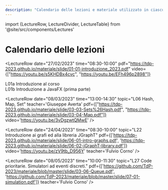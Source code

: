 ```yaml
---
description: "Calendario delle lezioni e materiale utilizzato in ciascuna lezione"
---
```


import {LectureRow, LectureDivider, LectureTable} from '@site/src/components/Lectures'

# Calendario delle lezioni

<LectureTable defaultTeacher="Fulvio Corno" defaultType="Lezione">

<LectureRow
    topic='Istruzioni di installazione del software (Windows)'
    pdf='https://tdp-2023.github.io/materiale/info/Istruzioni%20di%20installazione%20software%20(Win).pdf'
    type='Info'
    teacher=''
/>

<LectureRow
    topic='Istruzioni di installazione del software (Mac OS X)'
    pdf='https://tdp-2023.github.io/materiale/info/Istruzioni%20di%20installazione%20software_MAC.pdf'
    type='Info'
    teacher=''
/>

<LectureDivider topic="Settimana 01"/>

<LectureRow
    date="27/02/2023" time="08:30-10:00"
    pdf="https://tdp-2023.github.io/materiale/slide/01-01-introduzione_2023.pdf"
    video={["https://youtu.be/s5KHDBx4cvc", "https://youtu.be/EFh496p2898"]}
>
L01a Introduzione al corso<br/>
L01b Introduzione a JavaFX (prima parte)
</LectureRow>

<LectureRow
    date="27/02/2023" time="10:00-11:30"
    topic="L02 Introduzione a JavaFX (seconda parte)"
    pdf='https://tdp-2023.github.io/materiale/slide/02-01-javafx-crashcourse.pdf'
    video='https://youtu.be/B1UqFRcdtKQ'
    github='https://github.com/TdP-2023/Primo'
/>

<LectureRow
    date="28/02/2023" time="13:00-16:00"
    type="Lab"
    teacher='Giuseppe Averta'
    topic="Lab 0: JavaFX (Squadra 1)"
    github='https://github.com/TdP-2023/Lab0'
/>

<LectureRow
    date="01/03/2023" time="13:00-14:30"
    topic="L03 Esercizio Programmazione JavFX (Indovina Numero)"
    teacher='Carlo Masone'
    video='https://youtu.be/JJb5wVWBhJg'
    github='https://github.com/TdP-2023/IndovinaNumero'
/>

<LectureRow
    date="01/03/2023" time="16:00-19:00"
    type="Lab"
    teacher='Carlo Masone'
    topic="Lab 0: JavaFX (Squadra 2)"
    github='https://github.com/TdP-2023/Lab0'
/>

<LectureDivider topic="Settimana 02"/>

<LectureRow
    date="06/03/2023" time="08:30-10:00"
    topic='L04 Introduzione a Git e GitHub' 
    pdf='https://tdp-2023.github.io/materiale/slide/01-02-Git-quickintro.pdf'
    video='https://youtu.be/QkvwO-iC4OM'
/>

<LectureRow
    date="06/03/2023" time="10:00-11:30"
    topic="L05 Oggetti e Collection (esercizio 'Libretto Voti')"
    github='https://github.com/TdP-2023/LibrettoVoti'
    video='https://youtu.be/hYl6jJeWR30'
/>

<LectureRow
    date="07/03/2023" time="13:00-16:00"
    type="Lab"
    teacher='Carlo Masone'
    topic="Lab 1: JavaFX (Squadra 2)"
    github='https://github.com/TdP-2023/Lab01'
/>

<LectureRow
    date="08/03/2023" time="13:00-14:30"
    topic="L06 Hash, Map, Set"
    teacher='Giuseppe Averta'
    pdf={["https://tdp-2023.github.io/materiale/slide/03-03-Sets%26Hash.pdf", "https://tdp-2023.github.io/materiale/slide/03-04-Map.pdf"]}
    video='https://youtu.be/3vDgzwtQMwE' 
/>

<LectureRow
    date="08/03/2023" time="16:00-19:00"
    type="Lab"
    teacher='Giuseppe Averta'
    topic="Lab 1: JavaFX (Squadra 1)"
    github='https://github.com/TdP-2023/Lab01'
/>

<LectureDivider topic="Settimana 03"/>

<LectureRow
    date="13/03/2023" time="08:30-10:00"
    topic='L07 Pattern MVC. (Esercizio Indovina Numero)'
    teacher='Carlo Masone'
    pdf='https://tdp-2023.github.io/materiale/slide/02-02-javafx-mvc-pattern.pdf'
    github='https://github.com/TdP-2023/IndovinaNumero'
    video='https://youtu.be/FY5zcpr9UWo'
/>

<LectureRow
    date="13/03/2023" time="10:00-11:30"
    topic="L08 Oggetti e Collection (esercizio 'Libretto Voti') - segue"
    github='https://github.com/TdP-2023/LibrettoVoti'
    video='https://youtu.be/RiU9H6Bj0K0'
/>

<LectureRow
    date="14/03/2023" time="13:00-16:00"
    type="Lab"
    teacher='Giuseppe Averta'
    topic="Lab 2 - Squadra 1"
    github='https://github.com/TdP-2023/Lab02.git'
/>

<LectureRow
    date="15/03/2023" time="13:00-14:30"
    topic="L09 Conclusione esercizio Libretto Voti e applicazione Pattern MVC"
    teacher='Fulvio Corno'
    video='https://youtu.be/y_demw4dQEE'
    github='https://github.com/TdP-2023/LibrettoVoti'
/>

<LectureRow
    date="15/03/2023" time="16:00-19:00"
    type="Lab"
    teacher='Giuseppe Averta'
    topic="Lab 2 - Squadra 2"
    github='https://github.com/TdP-2023/Lab02.git'
/>

<LectureDivider topic="Settimana 04"/>

<LectureRow
    date="20/03/2023" time="08:30-10:00"
    topic='L10 Accesso a Database e Libreria JDBC'
    pdf='https://tdp-2023.github.io/materiale/slide/04-01-jdbc-dao.pdf'
    video='https://youtu.be/0rE932vQwGE'
    teacher='Fulvio Corno'
/>

<LectureRow
    date="20/03/2023" time="10:00-11:30"
    topic="L11 Pattern 'DAO'. Esercizio."
    video='https://youtu.be/WB4YKTCfVjY'
    github='https://github.com/TdP-2023/LibrettoVoti/tree/database'
    teacher='Fulvio Corno'
/>

<LectureRow
    date="21/03/2023" time="13:00-16:00"
    type="Lab"
    teacher='Giuseppe Averta'
    topic="Lab 3 - Squadra 2"
    github='https://github.com/TdP-2023/Lab03.git'
/>

<LectureRow
    date="22/03/2023" time="13:00-14:30"
    topic="L12 Esercizio 'Gestione Corsi'"
    teacher='Giuseppe Averta'
    video='https://youtu.be/nwnYTiQHqIw'
    github='https://github.com/TdP-2023/GestoreCorsi.git'
/>

<LectureRow
    date="22/03/2023" time="16:00-19:00"
    type="Lab"
    teacher='Carlo Masone'
    topic="Lab 3 - Squadra 1"
    github='https://github.com/TdP-2023/Lab03.git'
/>

<LectureDivider topic="Settimana 05"/>

<LectureRow
    date="27/03/2023" time="08:30-10:00"
    topic="L13 Esercizio 'Gestione Corsi'"
    teacher='Carlo Masone'
    github='https://github.com/TdP-2023/GestoreCorsi.git'
    video='https://youtu.be/GCROyF8Fhqc'
/>

<LectureRow
    date="27/03/2023" time="10:00-11:30"
    topic="L14 Introduzione alla ricorsione"
    teacher='Fulvio Corno'
    pdf='https://tdp-2023.github.io/materiale/slide/05-01-recursion.pdf'
    github='https://github.com/TdP-2023/Anagrammi'
    video='https://youtu.be/L3C6PhDyZXM'
/>

<LectureRow
    date="28/03/2023" time="13:00-16:00"
    type="Lab"
    teacher='Giuseppe Averta'
    topic="Lab 4 - Squadra 1"
    github="https://github.com/TdP-2023/Lab04.git"
/>

<LectureRow
    date="29/03/2023" time="13:00-14:30"
    topic="L15 Esempi sulla ricorsione (le N Regine)"
    github='https://github.com/TdP-2023/Regine'
    video='https://youtu.be/FtwP96CJxpU'
    teacher='Fulvio Corno'
/>

<LectureRow
    date="29/03/2023" time="16:00-19:00"
    type="Lab"
    teacher='Carlo Masone'
    topic="Lab 4 - Squadra 2"
    github="https://github.com/TdP-2023/Lab04.git"
/>

<LectureDivider topic="Settimana 06"/>

<LectureRow
    date="03/04/2023" time="08:30-10:00"
    topic="L16 Esempi sulla ricorsione (Voti Nobel)"
    teacher='Giuseppe Averta'
    github="https://github.com/TdP-2023/VotiNobel.git"
    video="https://youtu.be/tJ3x3zs-UKk"
/>

<LectureRow
    date="03/04/2023" time="10:00-11:30"
    topic="L17 Esempi sulla ricorsione (Quadrato Magico)"
    pdf='https://tdp-2023.github.io/materiale/slide/05-02-magic_square.pdf'
    video='https://youtu.be/PxFCgbCzbCk'
    github='https://github.com/TdP-2023/QuadratoMagico'
    teacher='Fulvio Corno'
/>

<LectureRow
    date="04/04/2023" time="13:00-16:00"
    type="Lab"
    teacher='Carlo Masone'
    topic="Lab 5 - Squadra 2"
    github="https://github.com/TdP-2023/Lab05.git"
/>

<LectureRow
    date="05/04/2023" time="13:00-14:30"
    topic="L18 Gestione delle date in Java e SQL"
    pdf='https://tdp-2023.github.io/materiale/slide/03-05-JavaDatesTimes.pdf'
    video='https://youtu.be/ZRXqVda8fM4'
    teacher='Fulvio Corno'
/>

<LectureRow
    date="05/04/2023" time="16:00-19:00"
    type="Lab"
    teacher='Carlo Masone'
    topic="Lab 5 - Squadra 1"
    github="https://github.com/TdP-2023/Lab05.git"
/>

<LectureRow variant='info'
    teacher=''
    type=''
    topic='Sospensione didattica (Vacanze di Pasqua)'
 />


<LectureDivider topic="Settimana 07"/>

<LectureRow
    date="17/04/2023" time="08:30-10:00"
    topic="L19 Esempi sulla ricorsione"
    teacher='Carlo Masone'
    github='https://github.com/TdP-2023/Ruzzle'
    video='https://youtu.be/IWTqcCOmpKQ'
/>

<LectureRow
    date="17/04/2023" time="10:00-11:30"
    topic="L20 Object-Relational Mapping - Esempi"
    teacher='Fulvio Corno'
    github='https://github.com/TdP-datasets/Yelp'
    video='https://youtu.be/pCeFYf-OBcM'
/>

<LectureRow
    date="18/04/2023" time="13:00-16:00"
    type="Lab"
    teacher='Carlo Masone'
    topic="Lab 6 - Squadra 1"
    github='https://github.com/TdP-2023/Lab06.git'
/>

<LectureRow
    date="19/04/2023" time="13:00-14:30"
    topic="L21 Connection Pooling. Identity Map."
    github='https://github.com/TdP-2023/YelpDB'
    video='https://youtu.be/jXBdjYzXKYw'
    teacher='Fulvio Corno'
/>

<LectureRow
    date="19/04/2023" time="16:00-19:00"
    type="Lab"
    teacher='Giuseppe Averta'
    topic="Lab 6 - Squadra 2"
    github='https://github.com/TdP-2023/Lab06.git'
/>

<LectureDivider topic="Settimana 08"/>

<LectureRow
    date="24/04/2023" time="08:30-10:00"
    topic="L22 Introduzione ai grafi ed alla libreria JGraphT"
    pdf={['https://tdp-2023.github.io/materiale/slide/06-01-intro-graphs.pdf', 'https://tdp-2023.github.io/materiale/slide/06-02-jGraphT-library.pdf']}
    video='https://youtu.be/zV9tb_D956Y'
    teacher='Fulvio Corno'
/>

<LectureRow
    date="24/04/2023" time="10:00-11:30"
    topic="L23 Costruzione di Grafi (Metro Paris)"
    github='https://github.com/TdP-2023/Metro-Paris'
    video='https://youtu.be/r8LsO64hqoU'
    teacher='Fulvio Corno'
/>

<LectureRow variant='info'
    date="25/04/2023" time="13:00-16:00"
    type=""
    teacher=''
    topic="NO LABORATORIO - Festa della Liberazione"
/>

<LectureRow
    date="26/04/2023" time="13:00-14:30"
    topic="L24 Costruzione di Grafi (Metro Paris) - segue"
    github='https://github.com/TdP-2023/Metro-Paris'
    video='https://youtu.be/4_vfB-jPllU'
    teacher='Giuseppe Averta'
/>

<LectureRow
    date="26/04/2023" time="16:00-19:00"
    type="Lab"
    teacher='Carlo Masone'
    topic="Lab 7 - Squadra 1 + Squadra 2"
    github='https://github.com/TdP-2023/Lab07'
/>


<LectureDivider topic="Settimana 09"/>

<LectureRow variant='info'
    date="01/05/2023" time="08:30-10:00"
    topic="NO LEZIONE - Festa del Lavoro"
    type=''
    teacher=''
/>

<LectureRow variant='info'
    date="01/05/2023" time="10:00-11:30"
    topic="NO LEZIONE - Festa del Lavoro"
    type=''
    teacher=''
/>

<LectureRow
    date="02/05/2023" time="13:00-16:00"
    type="Lab"
    teacher='Giuseppe Averta'
    topic="Lab 8 - Squadra 1"
    github='https://github.com/TdP-2023/Lab08'
/>

<LectureRow
    date="03/05/2023" time="13:00-14:30"
    topic="L25 Visite nei grafi. Algoritmi di Visita in jGraphT."
    teacher='Fulvio Corno'
    pdf='https://tdp-2023.github.io/materiale/slide/06-03-graphs-visits.pdf'
    github='https://github.com/TdP-2023/Metro-Paris'
    video='https://youtu.be/P3OBLKE3I_I'
/>

<LectureRow
    date="03/05/2023" time="16:00-19:00"
    type="Lab"
    teacher='Carlo Masone'
    topic="Lab 8 - Squadra 2"
    github='https://github.com/TdP-2023/Lab08'
/>

<LectureDivider topic="Settimana 10"/>

<LectureRow
    date="08/05/2023" time="08:30-10:00"
    topic="L26 Esercizio sui grafi"
    teacher='Giuseppe Averta'
    github='https://github.com/TdP-2023/ArtsMia'
    video='https://youtu.be/PsJtqZoL5lI'
/>

<LectureRow
    date="08/05/2023" time="10:00-11:30"
    topic="L27 Code prioritarie. Simulatori ad eventi discreti."
    pdf={['https://github.com/TdP-2023/materiale/blob/master/slide/03-06-Queue.pdf', 'https://github.com/TdP-2023/materiale/blob/master/slide/07-01-simulation.pdf']}
    teacher='Fulvio Corno'
/>

<LectureRow
    date="09/05/2023" time="13:00-16:00"
    type="Lab"
    teacher='Carlo Masone'
    topic="Lab 9 - Squadra 2"
    github='https://github.com/TdP-2023/Lab09'
/>

<LectureRow
    date="10/05/2023" time="13:00-14:30"
    topic="L28 Simulatori ad eventi discreti - Esercizio."
    teacher='Fulvio Corno'
/>

<LectureRow
    date="10/05/2023" time="16:00-19:00"
    type="Lab"
    teacher='Giuseppe Averta'
    topic="Lab 9 - Squadra 1"
    github='https://github.com/TdP-2023/Lab09'
/>

<LectureDivider topic="Settimana 11"/>

<LectureRow
    date="15/05/2023" time="08:30-10:00"
    topic="L29 Esercizio sui grafi"
    teacher='Carlo Masone'
/>

<LectureRow
    date="15/05/2023" time="10:00-11:30"
    topic="L30 Esercizio sulle simulazioni"
    teacher='Fulvio Corno'
/>

<LectureRow
    date="16/05/2023" time="13:00-16:00"
    type="Lab"
    teacher='Giuseppe Averta'
    topic="Lab 10 - Squadra 1"
/>

<LectureRow
    date="17/05/2023" time="13:00-14:30"
    topic="L31 Esercizio sulle simulazioni"
    teacher='Fulvio Corno'
/>

<LectureRow
    date="17/05/2023" time="16:00-19:00"
    type="Lab"
    teacher='Carlo Masone'
    topic="Lab 10 - Squadra 2"
/>

<LectureDivider topic="Settimana 12"/>

<LectureRow
    date="22/05/2023" time="08:30-10:00"
    topic="L32 Risoluzione tema d'esame"
    teacher='Giuseppe Averta'
/>

<LectureRow
    date="22/05/2023" time="10:00-11:30"
    topic="L33 Cammini minimi e cicli nei grafi"
    teacher='Fulvio Corno'
/>

<LectureRow
    date="23/05/2023" time="13:00-16:00"
    type="Lab"
    teacher='Carlo Masone'
    topic="Simulazione d'esame n. 1 - Squadra 2"
/>

<LectureRow
    date="24/05/2023" time="13:00-14:30"
    topic="L34 Risoluzione tema d'esame"
    teacher='Fulvio Corno'
/>

<LectureRow
    date="24/05/2023" time="16:00-19:00"
    type="Lab"
    teacher='Giuseppe Averta'
    topic="Simulazione d'esame n. 1 - Squadra 1"
/>


<LectureDivider topic="Settimana 13"/>

<LectureRow
    date="29/05/2023" time="08:30-10:00"
    topic="L35 Risoluzione tema d'esame (Simulazione 1)"
    teacher='Carlo Masone'
/>

<LectureRow
    date="29/05/2023" time="10:00-11:30"
    topic="L36 Risoluzione tema d'esame"
    teacher='Fulvio Corno'
/>

<LectureRow
    date="30/05/2023" time="13:00-16:00"
    type="Lab"
    teacher='Giuseppe Averta'
    topic="Simulazione d'esame n. 2 - Squadra 1"
/>

<LectureRow
    date="31/05/2023" time="13:00-14:30"
    topic="L37 Risoluzione tema d'esame"
    teacher='Fulvio Corno'
/>

<LectureRow
    date="31/05/2023" time="16:00-19:00"
    type="Lab"
    teacher='Carlo Masone'
    topic="Simulazione d'esame n. 2 - Squadra 2"
/>

<LectureDivider topic="Settimana 14"/>

<LectureRow
    date="29/05/2023" time="08:30-10:00"
    topic="L38 Risoluzione tema d'esame (Simulazione 2)"
    teacher='Carlo Masone'
/>

<LectureRow
    date="29/05/2023" time="10:00-11:30"
    topic="L39 Risoluzione tema d'esame"
    teacher='Fulvio Corno'
/>

<LectureRow
    date="31/05/2023" time="13:00-14:30"
    topic="L40 Risoluzione tema d'esame"
    teacher='Fulvio Corno'
/>


</LectureTable>


